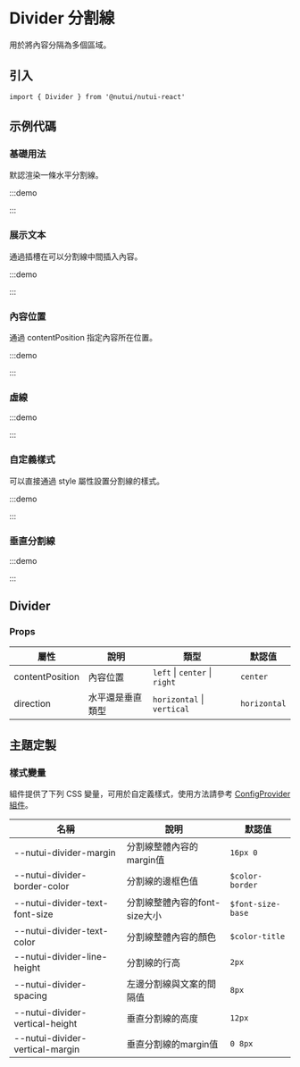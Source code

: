 # Divider 分割線

用於將內容分隔為多個區域。

## 引入

```tsx
import { Divider } from '@nutui/nutui-react'
```

## 示例代碼

### 基礎用法

默認渲染一條水平分割線。

:::demo

<CodeBlock src='h5/demo1.tsx'></CodeBlock>

:::

### 展示文本

通過插槽在可以分割線中間插入內容。

:::demo

<CodeBlock src='h5/demo2.tsx'></CodeBlock>

:::

### 內容位置

通過 contentPosition 指定內容所在位置。

:::demo

<CodeBlock src='h5/demo3.tsx'></CodeBlock>

:::

### 虛線

:::demo

<CodeBlock src='h5/demo4.tsx'></CodeBlock>

:::

### 自定義樣式

可以直接通過 style 屬性設置分割線的樣式。

:::demo

<CodeBlock src='h5/demo5.tsx'></CodeBlock>

:::

### 垂直分割線

:::demo

<CodeBlock src='h5/demo6.tsx'></CodeBlock>

:::

## Divider

### Props

| 屬性 | 說明 | 類型 | 默認值 |
| --- | --- | --- | --- |
| contentPosition | 內容位置 | `left` \| `center` \| `right` | `center` |
| direction | 水平還是垂直類型 | `horizontal` \| `vertical` | `horizontal` |

## 主題定製

### 樣式變量

組件提供了下列 CSS 變量，可用於自定義樣式，使用方法請參考 [ConfigProvider 組件](#/zh-CN/component/configprovider)。

| 名稱 | 說明 | 默認值 |
| --- | --- | --- |
| \--nutui-divider-margin | 分割線整體內容的margin值 | `16px 0` |
| \--nutui-divider-border-color | 分割線的邊框色值 | `$color-border` |
| \--nutui-divider-text-font-size | 分割線整體內容的font-size大小 | `$font-size-base` |
| \--nutui-divider-text-color | 分割線整體內容的顏色 | `$color-title` |
| \--nutui-divider-line-height | 分割線的行高 | `2px` |
| \--nutui-divider-spacing | 左邊分割線與文案的間隔值 | `8px` |
| \--nutui-divider-vertical-height | 垂直分割線的高度 | `12px` |
| \--nutui-divider-vertical-margin | 垂直分割線的margin值 | `0 8px` |
